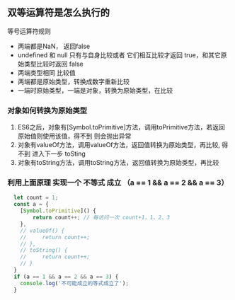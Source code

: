 ## 双等运算符是怎么执行的
等号运算符规则

- 两端都是NaN， 返回false
- undefined 和 null 只有与自身比较或者 它们相互比较才返回 true，和其它原始类型比较时返回 false
- 两端类型相同 比较值
- 两端都是原始类型，转换成数字重新比较
- 一端时原始类型，一端是对象，转换为原始类型，在比较

### 对象如何转换为原始类型

1. ES6之后，对象有[Symbol.toPrimitive]方法，调用toPrimitive方法，若返回原始值则使用该值，得不到 则会抛出异常
2. 对象有valueOf方法，调用valueOf方法，返回值转换为原始类型，再比较, 得不到 进入下一步 toSting
3. 对象有toString方法，调用toString方法，返回值转换为原始类型，再比较

### 利用上面原理 实现一个 不等式 成立  （a == 1 && a == 2 && a == 3）

```javascript
  let count = 1;
  const a = {
    [Symbol.toPrimitive]() {
        return count++; // 每访问一次 count+1，1、2、3
    },
    // valueOf() {
    //     return count++;
    // },
    // toString() {
    //     return count++;
    // }
  }
  if (a == 1 && a == 2 && a == 3) {
    console.log('不可能成立的等式成立了');
  }
```


